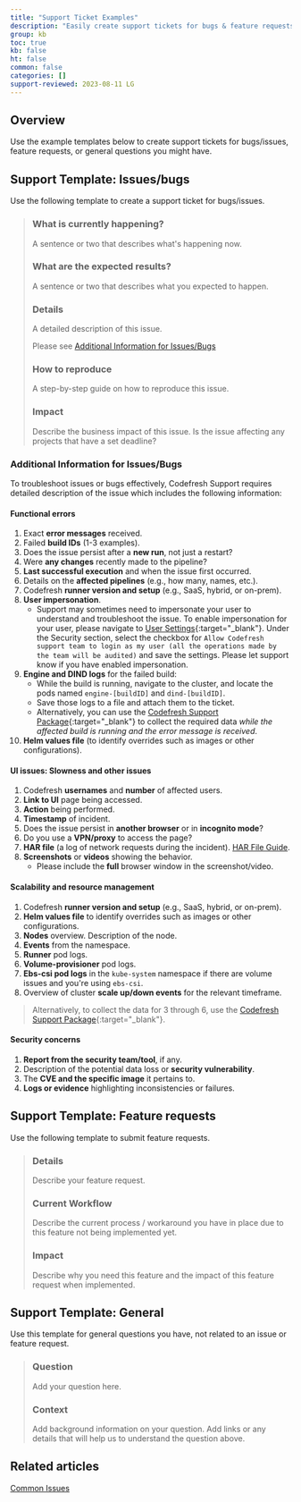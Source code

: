 ```yaml
---
title: "Support Ticket Examples"
description: "Easily create support tickets for bugs & feature requests using our templates"
group: kb
toc: true
kb: false
ht: false
common: false
categories: []
support-reviewed: 2023-08-11 LG
---
```


## Overview

Use the example templates below to create support tickets for bugs/issues, feature requests, or general questions you might have.

## Support Template: Issues/bugs

Use the following template to create a support ticket for bugs/issues.

>### What is currently happening?
>
>A sentence or two that describes what's happening now.
>
>### What are the expected results?
>
>A sentence or two that describes what you expected to happen.
>
>### Details
>
>A detailed description of this issue.
>
>Please see [Additional Information for Issues/Bugs](#additional-information-for-issuesbugs)
>
>### How to reproduce
>
>A step-by-step guide on how to reproduce this issue. 
>
>### Impact
>
>Describe the business impact of this issue. Is the issue affecting any projects that have a set deadline?

### Additional Information for Issues/Bugs

To troubleshoot issues or bugs effectively, Codefresh Support requires detailed description of the issue which includes the following information:

#### Functional errors

1. Exact **error messages** received.
1. Failed **build IDs** (1-3 examples).
1. Does the issue persist after a **new run**, not just a restart?
1. Were **any changes** recently made to the pipeline?
1. **Last successful execution** and when the issue first occurred.
1. Details on the **affected pipelines** (e.g., how many, names, etc.).
1. Codefresh **runner version and setup** (e.g., SaaS, hybrid, or on-prem).
1. **User impersonation**.
   - Support may sometimes need to impersonate your user to understand and troubleshoot the issue. To enable impersonation for your user, please navigate to [User Settings](https://g.codefresh.io/user/settings){:target="\_blank"}. Under the Security section, select the checkbox for `Allow Codefresh support team to login as my user (all the operations made by the team will be audited)` and save the settings. Please let support know if you have enabled impersonation.
1. **Engine and DIND logs** for the failed build:
   - While the build is running, navigate to the cluster, and locate the pods named `engine-[buildID]` and `dind-[buildID]`.
   - Save those logs to a file and attach them to the ticket.
   - Alternatively, you can use the [Codefresh Support Package](https://github.com/codefresh-support/codefresh-support-package){:target="\_blank"} to collect the required data *while the affected build is running and the error message is received*.
1. **Helm values file** (to identify overrides such as images or other configurations).

#### UI issues: Slowness and other issues

1. Codefresh **usernames** and **number** of affected users.
1. **Link to UI** page being accessed.
1. **Action** being performed.
1. **Timestamp** of incident.
1. Does the issue persist in **another browser** or in **incognito mode**?
1. Do you use a **VPN/proxy** to access the page?
1. **HAR file** (a log of network requests during the incident). [HAR File Guide](https://codefresh.io/docs/docs/kb/articles/data-needed-ui-issues/).
1. **Screenshots** or **videos** showing the behavior.
   - Please include the **full** browser window in the screenshot/video.

#### Scalability and resource management

1. Codefresh **runner version and setup** (e.g., SaaS, hybrid, or on-prem).
1. **Helm values file** to identify overrides such as images or other configurations.
1. **Nodes** overview. Description of the node.
1. **Events** from the namespace.
1. **Runner** pod logs.
1. **Volume-provisioner** pod logs.
1. **Ebs-csi pod logs** in the `kube-system` namespace if there are volume issues and you're using `ebs-csi`.
1. Overview of cluster **scale up/down events** for the relevant timeframe.

> Alternatively, to collect the data for 3 through 6, use the [Codefresh Support Package](https://github.com/codefresh-support/codefresh-support-package){:target="\_blank"}.

#### Security concerns

1. **Report from the security team/tool**, if any.
1. Description of the potential data loss or **security vulnerability**.
1. The **CVE and the specific image** it pertains to.
1. **Logs or evidence** highlighting inconsistencies or failures.

## Support Template: Feature requests

Use the following template to submit feature requests.

<!-- markdownlint-disable MD024-->

>### Details
>
>Describe your feature request.
>
>### Current Workflow
>
>Describe the current process / workaround you have in place due to this feature not being implemented yet.
>
>### Impact
>
>Describe why you need this feature and the impact of this feature request when implemented.

<!-- markdownlint-enable MD024-->

## Support Template: General

Use this template for general questions you have, not related to an issue or feature request.

>### Question
>
>Add your question here.
>
>### Context
>
>Add background information on your question. Add links or any details that will help us to understand the question above.

## Related articles

[Common Issues]({{site.baseurl}}/docs/kb/common-issues/)
